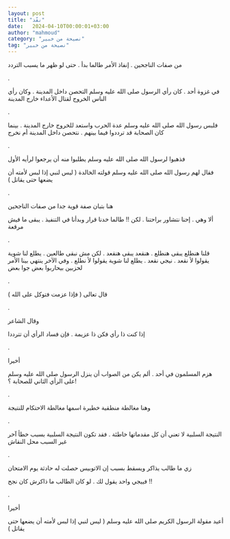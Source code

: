 ```yaml
---
layout: post
title: "نفّذ"
date:   2024-04-10T00:00:01+03:00
author: "mahmoud"
category: "نصيحة من خبير"
tag: "نصيحة من خبير"
---
```



من صفات الناجحين . إنفاذ الأمر طالما بدأ . حتى لو ظهر ما
يسبب التردد

.

في غزوة أحد . كان رأي الرسول صلى الله عليه وسلم التحصن
داخل المدينة . وكان رأي الناس الخروج لقتال الأعداء خارج المدينة

.

فلبس رسول الله صلى الله عليه وسلم عدة الحرب واستعد
للخروج خارج المدينة . بينما كان الصحابة قد ترددوا فيما بينهم . نتحصن
داخل المدينة أم نخرج

.

فذهبوا لرسول الله صلى الله عليه وسلم يطلبوا منه أن
يرجعوا لرأيه الأول

فقال لهم رسول الله صلى الله عليه وسلم قولته الخالدة (
ليس لنبي إذا لبس لأمته أن يضعها حتى يقاتل )

.

هنا بتبان صفة قوية جدا من صفات الناجحين

ألا وهي . إحنا نتشاور براحتنا . لكن !! طالما خدنا قرار
وبدأنا في التنفيذ . يبقى ما فيش مرقعة

.

قلنا هنطلع يبقى هنطلع . هنقعد يبقى هنقعد . لكن مش نبقى
طالعين . يطلع لنا شوية يقولوا لأ نقعد . نيجي نقعد . يطلع لنا شوية يقولوا
لأ نطلع . وفي الآخر ينتهي بينا الأمر لحزبين بيحاربوا بعض جوا بعض

.

قال تعالى ( فإذا عزمت فتوكل على الله )

.

وقال الشاعر

إذا كنت ذا رأي فكن ذا عزيمة . فإن فساد الرأي أن
تترددا

.

أخيرا

هزم المسلمون في أحد . ألم يكن من الصواب أن ينزل الرسول
صلى الله عليه وسلم على الرأي الثاني للصحابة ؟!

.

وهنا مغالطة منطقية خطيرة اسمها مغالطة الاحتكام
للنتيجة

.

النتيجة السلبية لا تعني أن كل مقدماتها خاطئة . فقد تكون
النتيجة السلبية بسبب خطأ آخر غير السبب محل النقاش

.

زي ما طالب يذاكر ويسقط بسبب إن الاتوبيس حصلت له حادثة
يوم الامتحان

فييجي واحد يقول لك . لو كان الطالب ما ذاكرش كان
نجح !!

.

أخيرا

أعيد مقولة الرسول الكريم صلى الله عليه وسلم ( ليس لنبي
إذا لبس لأمته أن يضعها حتى يقاتل )
